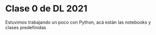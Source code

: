 # Clase 0 de DL 2021

Estuvimos trabajando un poco con Python, acá están las notebooks y clases predefinidas